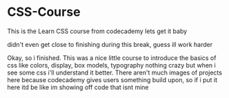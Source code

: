 # CSS-Course
This is the Learn CSS course from codecademy lets get it baby

didn't even get close to finishing during this break, guess ill work harder

Okay, so i finished. This was a nice little course to introduce the basics of css like colors, display, box models, typography nothing crazy but when i see some css i'll understand it better. There aren't much images of projects here because codecademy gives users something build upon, so if i put it here itd be like im showing off code that isnt mine
